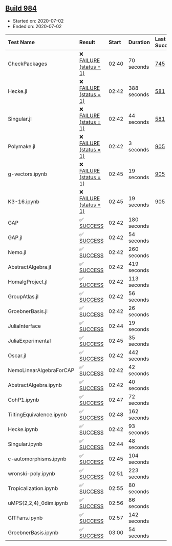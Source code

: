 ## [Build 984](https://oscarci.mathematik.uni-kl.de/job/oscar-julia-1.4/984/)

* Started on: 2020-07-02
* Ended on: 2020-07-02

| Test Name    | Result | Start | Duration | Last Success | First Failure |
|:-------------|:-------|:------|:---------|:-------------|:--------------|
| CheckPackages | ❌ [FAILURE (status = 1)](https://oscarci.mathematik.uni-kl.de/job/oscar-julia-1.4/984/artifact/logs/build-984/CheckPackages.log) | 02:40 | 70 seconds | [745](https://oscarci.mathematik.uni-kl.de/job/oscar-julia-1.4/745/) | [746](https://oscarci.mathematik.uni-kl.de/job/oscar-julia-1.4/746/) |
| Hecke.jl | ❌ [FAILURE (status = 1)](https://oscarci.mathematik.uni-kl.de/job/oscar-julia-1.4/984/artifact/logs/build-984/Hecke.jl.log) | 02:42 | 388 seconds | [581](https://oscarci.mathematik.uni-kl.de/job/oscar-julia-1.4/581/) | [582](https://oscarci.mathematik.uni-kl.de/job/oscar-julia-1.4/582/) |
| Singular.jl | ❌ [FAILURE (status = 1)](https://oscarci.mathematik.uni-kl.de/job/oscar-julia-1.4/984/artifact/logs/build-984/Singular.jl.log) | 02:42 | 44 seconds | [581](https://oscarci.mathematik.uni-kl.de/job/oscar-julia-1.4/581/) | [582](https://oscarci.mathematik.uni-kl.de/job/oscar-julia-1.4/582/) |
| Polymake.jl | ❌ [FAILURE (status = 1)](https://oscarci.mathematik.uni-kl.de/job/oscar-julia-1.4/984/artifact/logs/build-984/Polymake.jl.log) | 02:42 | 3 seconds | [905](https://oscarci.mathematik.uni-kl.de/job/oscar-julia-1.4/905/) | [907](https://oscarci.mathematik.uni-kl.de/job/oscar-julia-1.4/907/) |
| g-vectors.ipynb | ❌ [FAILURE (status = 1)](https://oscarci.mathematik.uni-kl.de/job/oscar-julia-1.4/984/artifact/logs/build-984/g-vectors.ipynb.log) | 02:45 | 19 seconds | [905](https://oscarci.mathematik.uni-kl.de/job/oscar-julia-1.4/905/) | [907](https://oscarci.mathematik.uni-kl.de/job/oscar-julia-1.4/907/) |
| K3-16.ipynb | ❌ [FAILURE (status = 1)](https://oscarci.mathematik.uni-kl.de/job/oscar-julia-1.4/984/artifact/logs/build-984/K3-16.ipynb.log) | 02:45 | 19 seconds | [905](https://oscarci.mathematik.uni-kl.de/job/oscar-julia-1.4/905/) | [907](https://oscarci.mathematik.uni-kl.de/job/oscar-julia-1.4/907/) |
| GAP | ✅ [SUCCESS](https://oscarci.mathematik.uni-kl.de/job/oscar-julia-1.4/984/artifact/logs/build-984/GAP.log) | 02:42 | 180 seconds |  |  |
| GAP.jl | ✅ [SUCCESS](https://oscarci.mathematik.uni-kl.de/job/oscar-julia-1.4/984/artifact/logs/build-984/GAP.jl.log) | 02:42 | 54 seconds |  |  |
| Nemo.jl | ✅ [SUCCESS](https://oscarci.mathematik.uni-kl.de/job/oscar-julia-1.4/984/artifact/logs/build-984/Nemo.jl.log) | 02:42 | 260 seconds |  |  |
| AbstractAlgebra.jl | ✅ [SUCCESS](https://oscarci.mathematik.uni-kl.de/job/oscar-julia-1.4/984/artifact/logs/build-984/AbstractAlgebra.jl.log) | 02:42 | 419 seconds |  |  |
| HomalgProject.jl | ✅ [SUCCESS](https://oscarci.mathematik.uni-kl.de/job/oscar-julia-1.4/984/artifact/logs/build-984/HomalgProject.jl.log) | 02:42 | 113 seconds |  |  |
| GroupAtlas.jl | ✅ [SUCCESS](https://oscarci.mathematik.uni-kl.de/job/oscar-julia-1.4/984/artifact/logs/build-984/GroupAtlas.jl.log) | 02:42 | 56 seconds |  |  |
| GroebnerBasis.jl | ✅ [SUCCESS](https://oscarci.mathematik.uni-kl.de/job/oscar-julia-1.4/984/artifact/logs/build-984/GroebnerBasis.jl.log) | 02:42 | 26 seconds |  |  |
| JuliaInterface | ✅ [SUCCESS](https://oscarci.mathematik.uni-kl.de/job/oscar-julia-1.4/984/artifact/logs/build-984/JuliaInterface.log) | 02:44 | 19 seconds |  |  |
| JuliaExperimental | ✅ [SUCCESS](https://oscarci.mathematik.uni-kl.de/job/oscar-julia-1.4/984/artifact/logs/build-984/JuliaExperimental.log) | 02:45 | 35 seconds |  |  |
| Oscar.jl | ✅ [SUCCESS](https://oscarci.mathematik.uni-kl.de/job/oscar-julia-1.4/984/artifact/logs/build-984/Oscar.jl.log) | 02:42 | 442 seconds |  |  |
| NemoLinearAlgebraForCAP | ✅ [SUCCESS](https://oscarci.mathematik.uni-kl.de/job/oscar-julia-1.4/984/artifact/logs/build-984/NemoLinearAlgebraForCAP.log) | 02:42 | 42 seconds |  |  |
| AbstractAlgebra.ipynb | ✅ [SUCCESS](https://oscarci.mathematik.uni-kl.de/job/oscar-julia-1.4/984/artifact/logs/build-984/AbstractAlgebra.ipynb.log) | 02:42 | 40 seconds |  |  |
| CohP1.ipynb | ✅ [SUCCESS](https://oscarci.mathematik.uni-kl.de/job/oscar-julia-1.4/984/artifact/logs/build-984/CohP1.ipynb.log) | 02:47 | 72 seconds |  |  |
| TiltingEquivalence.ipynb | ✅ [SUCCESS](https://oscarci.mathematik.uni-kl.de/job/oscar-julia-1.4/984/artifact/logs/build-984/TiltingEquivalence.ipynb.log) | 02:48 | 162 seconds |  |  |
| Hecke.ipynb | ✅ [SUCCESS](https://oscarci.mathematik.uni-kl.de/job/oscar-julia-1.4/984/artifact/logs/build-984/Hecke.ipynb.log) | 02:42 | 93 seconds |  |  |
| Singular.ipynb | ✅ [SUCCESS](https://oscarci.mathematik.uni-kl.de/job/oscar-julia-1.4/984/artifact/logs/build-984/Singular.ipynb.log) | 02:44 | 48 seconds |  |  |
| c-automorphisms.ipynb | ✅ [SUCCESS](https://oscarci.mathematik.uni-kl.de/job/oscar-julia-1.4/984/artifact/logs/build-984/c-automorphisms.ipynb.log) | 02:45 | 104 seconds |  |  |
| wronski-poly.ipynb | ✅ [SUCCESS](https://oscarci.mathematik.uni-kl.de/job/oscar-julia-1.4/984/artifact/logs/build-984/wronski-poly.ipynb.log) | 02:51 | 223 seconds |  |  |
| Tropicalization.ipynb | ✅ [SUCCESS](https://oscarci.mathematik.uni-kl.de/job/oscar-julia-1.4/984/artifact/logs/build-984/Tropicalization.ipynb.log) | 02:55 | 80 seconds |  |  |
| uMPS(2,2,4)_0dim.ipynb | ✅ [SUCCESS](https://oscarci.mathematik.uni-kl.de/job/oscar-julia-1.4/984/artifact/logs/build-984/uMPS-2-2-4-_0dim.ipynb.log) | 02:56 | 86 seconds |  |  |
| GITFans.ipynb | ✅ [SUCCESS](https://oscarci.mathematik.uni-kl.de/job/oscar-julia-1.4/984/artifact/logs/build-984/GITFans.ipynb.log) | 02:57 | 142 seconds |  |  |
| GroebnerBasis.ipynb | ✅ [SUCCESS](https://oscarci.mathematik.uni-kl.de/job/oscar-julia-1.4/984/artifact/logs/build-984/GroebnerBasis.ipynb.log) | 03:00 | 54 seconds |  |  |
